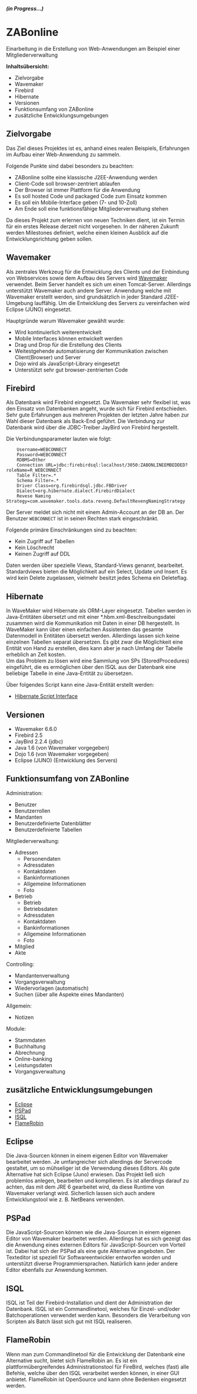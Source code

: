***(in Progress...)***

ZABonline
=========

Einarbeitung in die Erstellung von Web-Anwendungen am Beispiel einer Mitgliederverwaltung

**Inhaltsübersicht:**

- Zielvorgabe
- Wavemaker
- Firebird
- Hibernate
- Versionen
- Funktionsumfang von ZABonline
- zusätzliche Entwicklungsumgebungen


Zielvorgabe
-----------

Das Ziel dieses Projektes ist es, anhand eines realen Beispiels, Erfahrungen im 
Aufbau einer Web-Anwendung zu sammeln.    
    
Folgende Punkte sind dabei besonders zu beachten:

* ZABonline sollte eine klassische J2EE-Anwendung werden 
* Client-Code soll browser-zentriert ablaufen 
* Der Browser ist immer Plattform für die Anwendung
* Es soll hosted Code und packaged Code zum Einsatz kommen
* Es soll ein Mobile-Interface geben (7- und 10-Zoll)
* Am Ende soll eine funktionsfähige Mitgliederverwaltung stehen   

Da dieses Projekt zum erlernen von neuen Techniken dient, ist ein Termin für ein
erstes Release derzeit nicht vorgesehen. In der näheren Zukunft werden Milestones 
definiert, welche einen kleinen Ausblick auf die Entwicklungsrichtung geben sollen.


Wavemaker
---------
Als zentrales Werkzeug für die Entwicklung des Clients und der Einbindung von 
Webservices sowie dem Aufbau des Servers wird [Wavemaker](http://http://www.wavemaker.com/ "WaveMaker") verwendet. Beim Server handelt es sich 
um einen Tomcat-Server. Allerdings unterstützt Wavemaker auch andere Server. 
Anwendung welche mit Wavemaker erstellt werden, sind grundsätzlich in jeder Standard J2EE-Umgebung lauffähig.
Um die Entwicklung des Servers zu vereinfachen wird Eclipse (JUNO) eingesetzt.   

Hauptgründe warum Wavemaker gewählt wurde:

* Wird kontinuierlich weiterentwickelt
* Mobile Interfaces können entwickelt werden
* Drag und Drop für die Erstellung des Clients
* Weitestgehende automatisierung der Kommunikation zwischen Client(Browser) und Server
* Dojo wird als JavaScript-Library eingesetzt
* Unterstützt sehr gut browser-zentrierten Code
 

Firebird
--------
Als Datenbank wird Firebird eingesetzt. Da Wavemaker sehr flexibel ist, was den 
Einsatz von Datenbanken angeht, wurde sich für Firebird entschieden. Sehr gute Erfahrungen 
aus mehreren Projekten der letzten Jahre haben zur Wahl dieser Datenbank als Back-End geführt.
Die Verbindung zur Datenbank wird über die JDBC-Treiber JayBird von Firebird hergestellt.    

Die Verbindungsparameter lauten wie folgt: 

        Username=WEBCONNECT
        Password=WEBCONNECT
        RDBMS=Other
        Connection URL=jdbc:firebirdsql:localhost/3050:ZABONLINEEMBEDDED?roleName=R_WEBCONNECT
        Table Filter=.*
        Schema Filter=.*
        Driver Class=org.firebirdsql.jdbc.FBDriver
        Dialect=org.hibernate.dialect.FirebirdDialect
        Revese Naming Strategy=com.wavemaker.tools.data.reveng.DefaultRevengNamingStrategy

Der Server meldet sich nicht mit einem Admin-Account an der DB an. Der Benutzer `WEBCONNECT`
ist in seinen Rechten stark eingeschränkt. 

Folgende primäre Einschränkungen sind zu beachten:

* Kein Zugriff auf Tabellen
* Kein Löschrecht
* Keinen Zugriff auf DDL
 
Daten werden über spezielle Views, Standard-Views genannt, bearbeitet. Standardviews 
bieten die Möglichkeit auf ein Select, Update und Insert. Es wird kein Delete
zugelassen, vielmehr besitzt jedes Schema ein Deleteflag.         
  

Hibernate
---------
In WaveMaker wird Hibernate als ORM-Layer eingesetzt. Tabellen werden in Java-Entitäten 
übersetzt und mit einer *.hbm.xml-Beschreibungsdatei zusammen wird die Kommunikation 
mit Daten in einer DB hergestellt. In WaveMaker kann über einen einfachen Assistenten
das gesamte Datenmodell in Entitäten übersetzt werden. Allerdings lassen sich keine 
einzelnen Tabellen separat übersetzen. Es gibt zwar die Möglichkeit eine Entität 
von Hand zu erstellen, dies kann aber je nach Umfang der Tabelle erheblich an Zeit 
kosten.    
Um das Problem zu lösen wird eine Sammlung von SPs (StoredProcedures) eingeführt,
die es ermöglichen über den ISQL aus der Datenbank eine beliebige
Tabelle in eine Java-Entität zu übersetzen.  

Über folgendes Script kann eine Java-Entität erstellt werden:  

* [Hibernate Script Interface](source/script/script/create_hibernate_script_interface.sql "Script-Inteface - Erstellt eine beliebige Java-Entität")   
  

Versionen
---------

* Wavemaker 6.6.0
* Firebird 2.5
* JayBird 2.2.4 (jdbc)
* Java 1.6 (von Wavemaker vorgegeben)
* Dojo 1.6 (von Wavemaker vorgegeben)
* Eclipse (JUNO) (Entwicklung des Servers)

Funktionsumfang von ZABonline
-----------------------------

Administration:    

* Benutzer
* Benutzerrollen
* Mandanten 
* Benutzerdefinierte Datenblätter
* Benutzerdefinierte Tabellen

Mitgliederverwaltung:    

* Adressen
    * Personendaten
    * Adressdaten
    * Kontaktdaten
    * Bankinformationen
    * Allgemeine Informationen
    * Foto
* Betrieb
    * Betrieb
    * Betriebsdaten
    * Adressdaten
    * Kontaktdaten
    * Bankinformationen
    * Allgemeine Informationen
    * Foto
* Mitglied
* Akte

Controlling:    

* Mandantenverwaltung
* Vorgangsverwaltung
* Wiedervorlagen (automatisch)
* Suchen (über alle Aspekte eines Mandanten)

Allgemein:    

* Notizen

Module:    

* Stammdaten
* Buchhaltung
* Abrechnung
* Online-banking
* Leistungsdaten
* Vorgangsverwaltung


zusätzliche Entwicklungsumgebungen
----------------------------------

* [Eclipse](http://www.eclipse.org/webtools/ "Eclipse - Java EE IDE for Web Developers")
* [PSPad](http://www.pspad.com/de/ "PSPad – der ultimative Editor für Softwareentwickler")
* [ISQL](http://www.firebirdsql.org/manual/isql-interactive.html "ISQL-Commandlinetool")
* [FlameRobin](http://www.flamerobin.org/ "GUI für Datenbankentwruft/-entwicklung")

## Eclipse
Die Java-Sourcen können in einem eigenen Editor von Wavemaker bearbeitet werden. Je 
umfangreicher sich allerdings der Servercode gestaltet, um so mühseliger ist die 
Verwendung dieses Editors. Als gute Alternative hat sich Eclipse (Juno) erwiesen.
Das Projekt ließ sich problemlos anlegen, bearbeiten und kompilieren. Es ist allerdings
darauf zu achten, das mit dem JRE 6 gearbeitet wird, da diese Runtime von Wavemaker
verlangt wird. Sicherlich lassen sich auch andere Entwicklungstool wie z. B. NetBeans
verwenden.

## PSPad
Die JavaScript-Sourcen können wie die Java-Sourcen in einem eigenen Editor von Wavemaker 
bearbeitet werden. Allerdings hat es sich gezeigt das die Anwendung eines externen 
Editors für JavaScript-Sourcen von Vorteil ist. Dabei hat sich der PSPad als eine 
gute Alternative angeboten. Der Texteditor ist speziell für Softwareentwickler 
entworfen worden und unterstützt diverse Programmiersprachen. Natürlich kann jeder andere 
Editor ebenfalls zur Anwendung kommen.   

## ISQL
ISQL ist Teil der Firebird-Installation und dient der Administration der Datenbank. 
ISQL ist ein Commandlinetool, welches für Einzel- und/oder Batchoperationen verwendet werden kann.
Besonders die Verarbeitung von Scripten als Batch lässt sich gut mit ISQL realiseren.

## FlameRobin     
Wenn man zum Commandlinetool für die Entwicklung der Datenbank eine Alternative sucht, bietet sich
FlameRobin an. Es ist ein plattformübergreifendes Administrationstool für FireBird, welches (fast) alle Befehle, 
welche über den ISQL verarbeitet werden können, in einer GUI anbietet. FlameRobin ist OpenSource und kann ohne
Bedenken eingesetzt werden.

